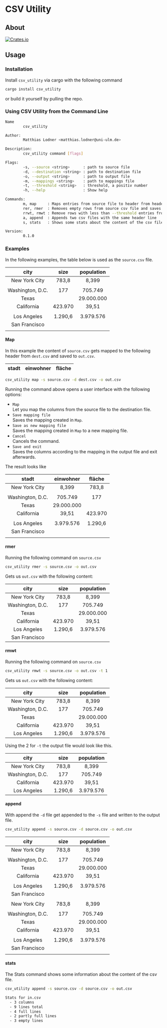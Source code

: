 # CSV Utility


## About
[![Crates.io](https://img.shields.io/crates/v/csv_utility.svg)](https://crates.io/crates/csv_utility)


## Usage


### Installation
Install ``csv_utility`` via cargo with the following command

```sh
cargo install csv_utility
```

or build it yourself by pulling the repo.

### Using CSV Utility from the Command Line

```sh
Name
        csv_utility

Author:
        Matthias Lodner <matthias.lodner@uni-ulm.de>

Description:
        csv_utility command [flags]

Flags:
        -s, --source <string>      : path to source file
        -d, --destination <string> : path to destination file
        -o, --output <string>      : path to output file
        -m, --mappings <string>    : path to mappings file
        -t, --threshold <string>   : threshold, a positiv number
        -h, --help                 : Show help

Commands:
        m, map     : Maps entries from source file to header from header file and saves to output file
        rer, rmer  : Removes empty rows from source csv file and saves to output file
        rrwt, rmwt : Remove rows with less than --threshold entries from source csv file and saves to output file
        a, append  : Appends two csv files with the same header line
        s, stats   : Shows some stats about the content of the csv file

Version:
        0.1.0
```

### Examples
In the following examples, the table below is used as the ``source.csv`` file.

|       city       	| size    	| population 	|
|:----------------:	|:---------:|:-----------:	|
|   New York City  	|  783,8  	|    8,399   	|
|                   |           |               |
| Washington, D.C. 	|   177   	|   705.749  	|
|        Texas      |           |  29.000.000   |
|    California    	| 423.970 	|    39,51   	|
|                   |           |               |
| Los Angeles      	| 1.290,6 	|  3.979.576 	|
|  San Francisco    |           |               |
|                   |           |               |

#### Map
In this example the content of ``source.csv`` gets mapped to the following header from ``dest.csv`` and saved to ``out.csv``.

|       stadt     	| einwohner	    | fläche    |
|:----------------:	|:-----------:  |:---------:|

```sh
csv_utility map -s source.csv -d dest.csv -o out.csv
```

Running the command above opens a user interface with the following options:
- ``Map``
  <br> Let you map the columns from the source file to the destination file.
- ``Save mapping file``
  <br> Saves the mapping created in ``Map``.
- ``Save as new mapping file``
  <br> Saves the mapping created in ``Map`` to a new mapping file.
- ``Cancel``
  <br> Cancels the command.
- ``Save and exit``
  <br> Saves the columns according to the mapping in the output file and exit afterwards.

The result looks like

|       stadt      	| einwohner 	| fläche   	|
|:----------------:	|:-----------:	|:---------:|
|   New York City  	|    8,399   	|  783,8  	|
|                   |               |           |
| Washington, D.C. 	|   705.749  	|   177   	|
|        Texas      |  29.000.000   |           |
|    California    	|    39,51   	| 423.970 	|
|                   |               |           |
| Los Angeles      	|  3.979.576 	| 1.290,6 	|
|  San Francisco    |               |           |
|                   |               |           |

#### rmer
Running the following command on ``source.csv``

```sh
csv_utility rmer -s source.csv -o out.csv
```

Gets us ``out.csv`` with the following content:

|       city       	| size    	| population 	|
|:----------------:	|:---------:|:-----------:	|
|   New York City  	|  783,8  	|    8,399   	|
| Washington, D.C. 	|   177   	|   705.749  	|
|        Texas      |           |  29.000.000   |
|    California    	| 423.970 	|    39,51   	|
| Los Angeles      	| 1.290,6 	|  3.979.576 	|
|  San Francisco    |           |               |

#### rmwt
Running the following command on ``source.csv``

```sh
csv_utility rmwt -s source.csv -o out.csv -t 1
```

Gets us ``out.csv`` with the following content:

|       city       	| size    	| population 	|
|:----------------:	|:---------:|:-----------:	|
|   New York City  	|  783,8  	|    8,399   	|
| Washington, D.C. 	|   177   	|   705.749  	|
|        Texas      |           |  29.000.000   |
|    California    	| 423.970 	|    39,51   	|
| Los Angeles      	| 1.290,6 	|  3.979.576 	|

Using the 2 for ``-t`` the output file would look like this.

|       city       	| size    	| population 	|
|:----------------:	|:---------:|:-----------:	|
|   New York City  	|  783,8  	|    8,399   	|
| Washington, D.C. 	|   177   	|   705.749  	|
|    California    	| 423.970 	|    39,51   	|
| Los Angeles      	| 1.290,6 	|  3.979.576 	|

#### append
With append the ``-d`` file get appended to the ``-s`` file and written to the output file.

```sh
csv_utility append -s source.csv -d source.csv -o out.csv
```

|       city       	| size    	| population 	|
|:----------------:	|:---------:|:-----------:	|
|   New York City  	|  783,8  	|    8,399   	|
|                   |           |               |
| Washington, D.C. 	|   177   	|   705.749  	|
|        Texas      |           |  29.000.000   |
|    California    	| 423.970 	|    39,51   	|
|                   |           |               |
| Los Angeles      	| 1.290,6 	|  3.979.576 	|
|  San Francisco    |           |               |
|                   |           |               |
|   New York City  	|  783,8  	|    8,399   	|
|                   |           |               |
| Washington, D.C. 	|   177   	|   705.749  	|
|        Texas      |           |  29.000.000   |
|    California    	| 423.970 	|    39,51   	|
|                   |           |               |
| Los Angeles      	| 1.290,6 	|  3.979.576 	|
|  San Francisco    |           |               |
|                   |           |               |

#### stats
The Stats command shows some information about the content of the csv file.

```sh
csv_utility append -s source.csv -d source.csv -o out.csv

Stats for in.csv
  - 3 columns
  - 9 lines total
  - 4 full lines
  - 2 partly full lines
  - 3 empty lines
```
